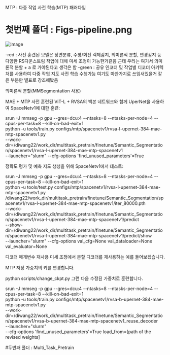  MTP : 다중 작업 사전 학습(MTP) 패러다임

# 첫번째 폴더 : Figs-pipeline.png
![image](https://github.com/hnk1203/study/assets/82886506/51e5971e-5ef4-4b0c-ab6b-7ba2051e09f6)


-red : 사전 훈련된 모델은 장면분류, 수평/회전 객체감지, 의미론적 분할, 변경감지 등 다양한 RS다운스트림 작업에 대해 미세 조정이 가능한거같음
       근데 우리는 여기서 의미론적 분할 + a 로 가야된다고 생각은 함
-green : 공유 인코더 및 작업별 디코더 아키텍처를 사용하여 다중 작업 지도 사전 학습 수행가능
         여기도 마찬가지로 쓰임새있을거 같은 부분만 별표로 강조해봤음


의미론적 분할(MMSegmentation 사용)

MAE + MTP 사전 훈련된 ViT-L + RVSA의 백본 네트워크와 함께 UperNet을 사용하여 SpaceNetv1에 대한 훈련:

srun -J mmseg -p gpu --gres=dcu:4 --ntasks=8 --ntasks-per-node=4 --cpus-per-task=8 --kill-on-bad-exit=1 \
python -u tools/train.py configs/mtp/spacenetv1/rvsa-l-upernet-384-mae-mtp-spacenetv1.py \
--work-dir=/diwang22/work_dir/multitask_pretrain/finetune/Semantic_Segmentation/spacenetv1/rvsa-l-upernet-384-mae-mtp-spacenetv1 \
--launcher="slurm" --cfg-options 'find_unused_parameters'=True


정확도 평가 및 예측 지도 생성을 위해 SpaceNetv1에서 테스트:

srun -J mmseg -p gpu --gres=dcu:4 --ntasks=8 --ntasks-per-node=4 --cpus-per-task=8 --kill-on-bad-exit=1 \
python -u tools/test.py configs/mtp/spacenetv1/rvsa-l-upernet-384-mae-mtp-spacenetv1.py \
/diwang22/work_dir/multitask_pretrain/finetune/Semantic_Segmentation/spacenetv1/rvsa-l-upernet-384-mae-mtp-spacenetv1/iter_80000.pth \
--work-dir=/diwang22/work_dir/multitask_pretrain/finetune/Semantic_Segmentation/spacenetv1/rvsa-l-upernet-384-mae-mtp-spacenetv1/predict \
--show-dir=/diwang22/work_dir/multitask_pretrain/finetune/Semantic_Segmentation/spacenetv1/rvsa-l-upernet-384-mae-mtp-spacenetv1/predict/show \
--launcher="slurm" --cfg-options val_cfg=None val_dataloader=None val_evaluator=None

디코더 매개변수 재사용
미세 조정에서 분할 디코더를 재사용하는 예를 들어보겠습니다.

MTP 저장 가중치의 키를 변경합니다.

python scripts/change_ckpt.py
그런 다음 수정된 가중치로 훈련합니다.

srun -J mmseg -p gpu --gres=dcu:4 --ntasks=8 --ntasks-per-node=4 --cpus-per-task=8 --kill-on-bad-exit=1 \
python -u tools/train.py configs/mtp/spacenetv1/rvsa-b-upernet-384-mae-mtp-spacenetv1.py \
--work-dir=/diwang22/work_dir/multitask_pretrain/finetune/Semantic_Segmentation/spacenetv1/rvsa-b-upernet-384-mae-mtp-spacenetv1_reuse_decoder \
--launcher="slurm" \
--cfg-options 'find_unused_parameters'=True load_from=[path of the revised weights]

#두번째 폴더 : Multi_Task_Pretrain



